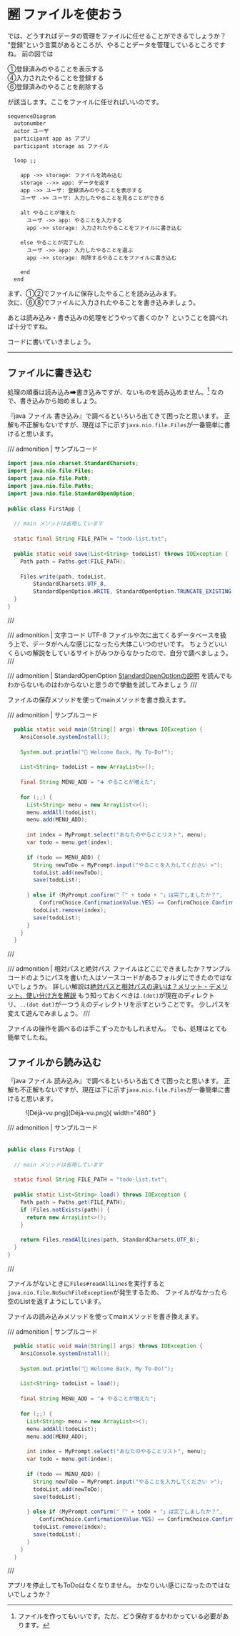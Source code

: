 # 🈖️ ファイルを使おう

では、どうすればデータの管理をファイルに任せることができるでしょうか？
"登録"という言葉があるところが、やることデータを管理しているところですね。
前の図では

①登録済みのやることを表示する  
④入力されたやることを登録する  
⑥登録済みのやることを削除する  

が該当します。ここをファイルに任せればいいのです。

```mermaid
sequenceDiagram
  autonumber
  actor ユーザ
  participant app as アプリ
  participant storage as ファイル

  loop ;;

    app ->> storage: ファイルを読み込む
    storage -->> app: データを返す
    app ->> ユーザ: 登録済みのやることを表示する
    ユーザ ->> ユーザ: 入力したやることを見ることができる

    alt やることが増えた
      ユーザ ->> app: やることを入力する
      app ->> storage: 入力されたやることをファイルに書き込む

    else やることが完了した
      ユーザ ->> app: 入力したやることを選ぶ
      app ->> storage: 削除するやることをファイルに書き込む

    end
  end
```

まず、①②でファイルに保存したやることを読み込みます。  
次に、⑥⑧でファイルに入力されたやることを書き込みましょう。

あとは読み込み・書き込みの処理をどうやって書くのか？
ということを調べれば十分ですね。

コードに書いていきましょう。

---

## ファイルに書き込む

処理の順番は読み込み➡書き込みですが、ないものを読み込めません。[^1]
なので、書き込みから始めましょう。

[^1]: ファイルを作ってもいいです。ただ、どう保存するかわかっている必要があります。

『java ファイル 書き込み』で調べるといろいろ出てきて困ったと思います。
正解も不正解もないですが、現在は下に示す`java.nio.file.Files`が一番簡単に書けると思います。

/// admonition | サンプルコード

```java title="FirstApp.java"
import java.nio.charset.StandardCharsets;
import java.nio.file.Files;
import java.nio.file.Path;
import java.nio.file.Paths;
import java.nio.file.StandardOpenOption;

public class FirstApp {

  // main メソッドは省略しています

  static final String FILE_PATH = "todo-list.txt";

  public static void save(List<String> todoList) throws IOException {
    Path path = Paths.get(FILE_PATH);

    Files.write(path, todoList,
        StandardCharsets.UTF_8,
        StandardOpenOption.WRITE, StandardOpenOption.TRUNCATE_EXISTING, StandardOpenOption.CREATE);
  }
}
```

///

/// admonition | 文字コード UTF-8
ファイルや次に出てくるデータベースを扱う上で、データがへんな感じになったら大体こいつのせいです。
ちょうどいいくらいの解説をしているサイトがみつからなかったので、自分で調べましょう。
///

/// admonition | StandardOpenOption
[StandardOpenOptionの説明](https://docs.oracle.com/javase/jp/8/docs/api/java/nio/file/StandardOpenOption.html)
を読んでもわからないものはわからないと思うので挙動を試してみましょう
///

ファイルの保存メソッドを使ってmainメソッドを書き換えます。

/// admonition | サンプルコード

```java title="FirstApp.java" hl_lines="21 26"
  public static void main(String[] args) throws IOException {
    AnsiConsole.systemInstall();

    System.out.println("📝 Welcome Back, My To-Do!");

    List<String> todoList = new ArrayList<>();

    final String MENU_ADD = "➕ やることが増えた";

    for (;;) {
      List<String> menu = new ArrayList<>();
      menu.addAll(todoList);
      menu.add(MENU_ADD);

      int index = MyPrompt.select("あなたのやることリスト", menu);
      var todo = menu.get(index);

      if (todo == MENU_ADD) {
        String newToDo = MyPrompt.input("やることを入力してください >");
        todoList.add(newToDo);
        save(todoList);

      } else if (MyPrompt.confirm("「" + todo + "」は完了しましたか？",
          ConfirmChoice.ConfirmationValue.YES) == ConfirmChoice.ConfirmationValue.YES) {
        todoList.remove(index);
        save(todoList);
      }
    }
  }
```

///

/// admonition | 相対パスと絶対パス
ファイルはどこにできましたか？サンプルコードのようにパスを書いた人はソースコードがあるフォルダにできたのではないでしょうか。
詳しい解説は[絶対パスと相対パスの違いは？メリット・デメリット、使い分け方を解説](https://and-engineer.com/articles/Y1fGpxAAAAt07ZlQ)
もう知っておくべきは`.(dot)`が現在のディレクトリ、`..(dot dot)`が一つうえのディレクトリを示すということです。
少しパスを変えて遊んでみましょう。
///

ファイルの操作を調べるのは手こずったかもしれません。
でも、処理はとても簡単でしたね。

## ファイルから読み込む

『java ファイル 読み込み』で調べるといろいろ出てきて困ったと思います。
正解も不正解もないですが、現在は下に示す`java.nio.file.Files`が一番簡単に書けると思います。

<figure markdown>
  ![Déjà-vu.png](Déjà-vu.png){ width="480" }
</figure>

/// admonition | サンプルコード

```java title="FirstApp.java"

public class FirstApp {

  // main メソッドは省略しています

  static final String FILE_PATH = "todo-list.txt";

  public static List<String> load() throws IOException {
    Path path = Paths.get(FILE_PATH);
    if (Files.notExists(path)) {
      return new ArrayList<>();
    }

    return Files.readAllLines(path, StandardCharsets.UTF_8);
  }
}
```

///

ファイルがないときに`Files#readAllLines`を実行すると
`java.nio.file.NoSuchFileException`が発生するため、
ファイルがなかったら空のListを返すようにしています。

ファイルの読み込みメソッドを使ってmainメソッドを書き換えます。

/// admonition | サンプルコード

```java title="FirstApp.java" hl_lines="6"
  public static void main(String[] args) throws IOException {
    AnsiConsole.systemInstall();

    System.out.println("📝 Welcome Back, My To-Do!");

    List<String> todoList = load();

    final String MENU_ADD = "➕ やることが増えた";

    for (;;) {
      List<String> menu = new ArrayList<>();
      menu.addAll(todoList);
      menu.add(MENU_ADD);

      int index = MyPrompt.select("あなたのやることリスト", menu);
      var todo = menu.get(index);

      if (todo == MENU_ADD) {
        String newToDo = MyPrompt.input("やることを入力してください >");
        todoList.add(newToDo);
        save(todoList);

      } else if (MyPrompt.confirm("「" + todo + "」は完了しましたか？",
          ConfirmChoice.ConfirmationValue.YES) == ConfirmChoice.ConfirmationValue.YES) {
        todoList.remove(index);
        save(todoList);
      }
    }
  }
```

///

アプリを停止してもToDoはなくなりません。
かなりいい感じになったのではないでしょうか？
